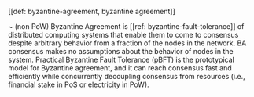 [[def: byzantine-agreement, byzantine agreement]]

~ (non PoW) Byzantine Agreement is [[ref: byzantine-fault-tolerance]] of distributed computing systems that enable them to come to consensus despite arbitrary behavior from a fraction of the nodes in the network. BA consensus makes no assumptions about the behavior of nodes in the system. Practical Byzantine Fault Tolerance (pBFT) is the prototypical model for Byzantine agreement, and it can reach consensus fast and efficiently while concurrently decoupling consensus from resources (i.e., financial stake in PoS or electricity in PoW).

